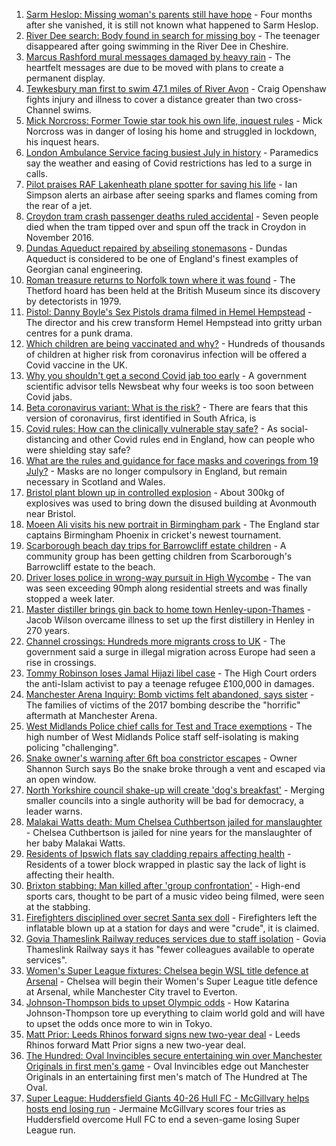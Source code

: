 1. [Sarm Heslop: Missing woman's parents still have hope](https://www.bbc.co.uk/news/uk-england-hampshire-57911889) - Four months after she vanished, it is still not known what happened to Sarm Heslop.
2. [River Dee search: Body found in search for missing boy](https://www.bbc.co.uk/news/uk-england-merseyside-57928688) - The teenager disappeared after going swimming in the River Dee in Cheshire.
3. [Marcus Rashford mural messages damaged by heavy rain](https://www.bbc.co.uk/news/uk-england-manchester-57937592) - The heartfelt messages are due to be moved with plans to create a permanent display.
4. [Tewkesbury man first to swim 47.1 miles of River Avon](https://www.bbc.co.uk/news/uk-england-gloucestershire-57931154) - Craig Openshaw fights injury and illness to cover a distance greater than two cross-Channel swims.
5. [Mick Norcross: Former Towie star took his own life, inquest rules](https://www.bbc.co.uk/news/uk-england-essex-57935410) - Mick Norcross was in danger of losing his home and struggled in lockdown, his inquest hears.
6. [London Ambulance Service facing busiest July in history](https://www.bbc.co.uk/news/uk-england-london-57936032) - Paramedics say the weather and easing of Covid restrictions has led to a surge in calls.
7. [Pilot praises RAF Lakenheath plane spotter for saving his life](https://www.bbc.co.uk/news/uk-england-suffolk-57927801) - Ian Simpson alerts an airbase after seeing sparks and flames coming from the rear of a jet.
8. [Croydon tram crash passenger deaths ruled accidental](https://www.bbc.co.uk/news/uk-england-london-57721493) - Seven people died when the tram tipped over and spun off the track in Croydon in November 2016.
9. [Dundas Aqueduct repaired by abseiling stonemasons](https://www.bbc.co.uk/news/uk-england-wiltshire-57931430) - Dundas Aqueduct is considered to be one of England's finest examples of Georgian canal engineering.
10. [Roman treasure returns to Norfolk town where it was found](https://www.bbc.co.uk/news/uk-england-norfolk-57929603) - The Thetford hoard has been held at the British Museum since its discovery by detectorists in 1979.
11. [Pistol: Danny Boyle's Sex Pistols drama filmed in Hemel Hempstead](https://www.bbc.co.uk/news/uk-england-beds-bucks-herts-57933408) - The director and his crew transform Hemel Hempstead into gritty urban centres for a punk drama.
12. [Which children are being vaccinated and why?](https://www.bbc.co.uk/news/health-57888429) - Hundreds of thousands of children at higher risk from coronavirus infection will be offered a Covid vaccine in the UK.
13. [Why you shouldn't get a second Covid jab too early](https://www.bbc.co.uk/news/newsbeat-57682233) - A government scientific advisor tells Newsbeat why four weeks is too soon between Covid jabs.
14. [Beta coronavirus variant: What is the risk?](https://www.bbc.co.uk/news/health-55534727) - There are fears that this version of coronavirus, first identified in South Africa, is
15. [Covid rules: How can the clinically vulnerable stay safe?](https://www.bbc.co.uk/news/health-51997151) - As social-distancing and other Covid rules end in England, how can people who were shielding stay safe?
16. [What are the rules and guidance for face masks and coverings from 19 July?](https://www.bbc.co.uk/news/health-51205344) - Masks are no longer compulsory in England, but remain necessary in Scotland and Wales.
17. [Bristol plant blown up in controlled explosion](https://www.bbc.co.uk/news/uk-england-bristol-57936938) - About 300kg of explosives was used to bring down the disused building at Avonmouth near Bristol.
18. [Moeen Ali visits his new portrait in Birmingham park](https://www.bbc.co.uk/news/uk-england-coventry-warwickshire-57936404) - The England star captains Birmingham Phoenix in cricket's newest tournament.
19. [Scarborough beach day trips for Barrowcliff estate children](https://www.bbc.co.uk/news/uk-england-york-north-yorkshire-57922161) - A community group has been getting children from Scarborough's Barrowcliff estate to the beach.
20. [Driver loses police in wrong-way pursuit in High Wycombe](https://www.bbc.co.uk/news/uk-england-beds-bucks-herts-57936053) - The van was seen exceeding 90mph along residential streets and was finally stopped a week later.
21. [Master distiller brings gin back to home town Henley-upon-Thames](https://www.bbc.co.uk/news/uk-england-oxfordshire-57913910) - Jacob Wilson overcame illness to set up the first distillery in Henley in 270 years.
22. [Channel crossings: Hundreds more migrants cross to UK](https://www.bbc.co.uk/news/uk-england-kent-57937202) - The government said a surge in illegal migration across Europe had seen a rise in crossings.
23. [Tommy Robinson loses Jamal Hijazi libel case](https://www.bbc.co.uk/news/uk-england-leeds-57930901) - The High Court orders the anti-Islam activist to pay a teenage refugee £100,000 in damages.
24. [Manchester Arena Inquiry: Bomb victims felt abandoned, says sister](https://www.bbc.co.uk/news/uk-england-manchester-57933016) - The families of victims of the 2017 bombing describe the "horrific" aftermath at Manchester Arena.
25. [West Midlands Police chief calls for Test and Trace exemptions](https://www.bbc.co.uk/news/uk-england-birmingham-57931627) - The high number of West Midlands Police staff self-isolating is making policing "challenging".
26. [Snake owner's warning after 6ft boa constrictor escapes](https://www.bbc.co.uk/news/uk-england-leicestershire-57923132) - Owner Shannon Surch says Bo the snake broke through a vent and escaped via an open window.
27. [North Yorkshire council shake-up will create 'dog's breakfast'](https://www.bbc.co.uk/news/uk-england-york-north-yorkshire-57930749) - Merging smaller councils into a single authority will be bad for democracy, a leader warns.
28. [Malakai Watts death: Mum Chelsea Cuthbertson jailed for manslaughter](https://www.bbc.co.uk/news/uk-england-hampshire-57915676) - Chelsea Cuthbertson is jailed for nine years for the manslaughter of her baby Malakai Watts.
29. [Residents of Ipswich flats say cladding repairs affecting health](https://www.bbc.co.uk/news/uk-england-suffolk-57916147) - Residents of a tower block wrapped in plastic say the lack of light is affecting their health.
30. [Brixton stabbing: Man killed after 'group confrontation'](https://www.bbc.co.uk/news/uk-england-london-57925768) - High-end sports cars, thought to be part of a music video being filmed, were seen at the stabbing.
31. [Firefighters disciplined over secret Santa sex doll](https://www.bbc.co.uk/news/uk-england-gloucestershire-57931428) - Firefighters left the inflatable blown up at a station for days and were "crude", it is claimed.
32. [Govia Thameslink Railway reduces services due to staff isolation](https://www.bbc.co.uk/news/uk-england-beds-bucks-herts-57920765) - Govia Thameslink Railway says it has "fewer colleagues available to operate services".
33. [Women's Super League fixtures: Chelsea begin WSL title defence at Arsenal](https://www.bbc.co.uk/sport/football/57928978) - Chelsea will begin their Women's Super League title defence at Arsenal, while Manchester City travel to Everton.
34. [Johnson-Thompson bids to upset Olympic odds](https://www.bbc.co.uk/sport/olympics/57901791) - How Katarina Johnson-Thompson tore up everything to claim world gold and will have to upset the odds once more to win in Tokyo.
35. [Matt Prior: Leeds Rhinos forward signs new two-year deal](https://www.bbc.co.uk/sport/rugby-league/57934712) - Leeds Rhinos forward Matt Prior signs a new two-year deal.
36. [The Hundred: Oval Invincibles secure entertaining win over Manchester Originals in first men's game](https://www.bbc.co.uk/sport/cricket/57931910) - Oval Invincibles edge out Manchester Originals in an entertaining first men's match of The Hundred at The Oval.
37. [Super League: Huddersfield Giants 40-26 Hull FC - McGillvary helps hosts end losing run](https://www.bbc.co.uk/sport/rugby-league/57906260) - Jermaine McGillvary scores four tries as Huddersfield overcome Hull FC to end a seven-game losing Super League run.
